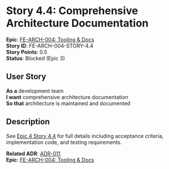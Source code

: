# Story 4.4: Comprehensive Architecture Documentation

**Epic**: [FE-ARCH-004: Tooling & Docs](../../epics/FE-ARCH-004-TOOLING-DOCS.md)  
**Story ID**: FE-ARCH-004-STORY-4.4  
**Story Points**: 0.5  
**Status**: Blocked (Epic 3)  

## User Story
**As a** development team  
**I want** comprehensive architecture documentation  
**So that** architecture is maintained and documented

## Description
See [Epic 4 Story 4.4](../../epics/FE-ARCH-004-TOOLING-DOCS.md#story-44) for full details including acceptance criteria, implementation code, and testing requirements.

**Related ADR**: [ADR-011](../../architecture/adr/ADR-011-FRONTEND-FILE-ARCHITECTURE.md)  
**Epic**: [FE-ARCH-004: Tooling & Docs](../../epics/FE-ARCH-004-TOOLING-DOCS.md)
